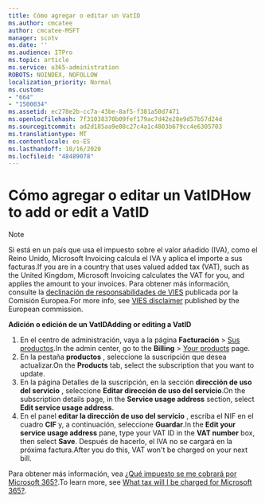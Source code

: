 ```yaml
---
title: Cómo agregar o editar un VatID
ms.author: cmcatee
author: cmcatee-MSFT
manager: scotv
ms.date: ''
ms.audience: ITPro
ms.topic: article
ms.service: o365-administration
ROBOTS: NOINDEX, NOFOLLOW
localization_priority: Normal
ms.custom:
- "664"
- "1500034"
ms.assetid: ec278e2b-cc7a-43be-8af5-f381a50d7471
ms.openlocfilehash: 7f31038370b09fef179ac7d42e28e9d57b57d24d
ms.sourcegitcommit: ad2d185aa9e08c27c4a1c4803b679cc4e6305703
ms.translationtype: MT
ms.contentlocale: es-ES
ms.lasthandoff: 10/16/2020
ms.locfileid: "48489078"
---
```

# <a name="how-to-add-or-edit-a-vatid"></a><span data-ttu-id="e16e5-102">Cómo agregar o editar un VatID</span><span class="sxs-lookup"><span data-stu-id="e16e5-102">How to add or edit a VatID</span></span>

> [!NOTE]
> <span data-ttu-id="e16e5-103">Si está en un país que usa el impuesto sobre el valor añadido (IVA), como el Reino Unido, Microsoft Invoicing calcula el IVA y aplica el importe a sus facturas.</span><span class="sxs-lookup"><span data-stu-id="e16e5-103">If you are in a country that uses valued added tax (VAT), such as the United Kingdom, Microsoft Invoicing calculates the VAT for you, and applies the amount to your invoices.</span></span> <span data-ttu-id="e16e5-104">Para obtener más información, consulte la [declinación de responsabilidades de VIES](https://go.microsoft.com/fwlink/p/?LinkID=841741) publicada por la Comisión Europea.</span><span class="sxs-lookup"><span data-stu-id="e16e5-104">For more info, see [VIES disclaimer](https://go.microsoft.com/fwlink/p/?LinkID=841741) published by the European commission.</span></span>

<span data-ttu-id="e16e5-105">**Adición o edición de un VatID**</span><span class="sxs-lookup"><span data-stu-id="e16e5-105">**Adding or editing a VatID**</span></span>

1. <span data-ttu-id="e16e5-106">En el centro de administración, vaya a la página **Facturación** \> [Sus productos](https://go.microsoft.com/fwlink/p/?linkid=842054).</span><span class="sxs-lookup"><span data-stu-id="e16e5-106">In the admin center, go to the **Billing** \> [Your products](https://go.microsoft.com/fwlink/p/?linkid=842054) page.</span></span>
2. <span data-ttu-id="e16e5-107">En la pestaña **productos** , seleccione la suscripción que desea actualizar.</span><span class="sxs-lookup"><span data-stu-id="e16e5-107">On the **Products** tab, select the subscription that you want to update.</span></span>
3. <span data-ttu-id="e16e5-108">En la página Detalles de la suscripción, en la sección **dirección de uso del servicio** , seleccione **Editar dirección de uso del servicio**.</span><span class="sxs-lookup"><span data-stu-id="e16e5-108">On the subscription details page, in the **Service usage address** section, select **Edit service usage address**.</span></span>
4. <span data-ttu-id="e16e5-109">En el panel **editar la dirección de uso del servicio** , escriba el NIF en el cuadro **CIF** y, a continuación, seleccione **Guardar**.</span><span class="sxs-lookup"><span data-stu-id="e16e5-109">In the **Edit your service usage address** pane, type your VAT ID in the **VAT number** box, then select **Save**.</span></span> <span data-ttu-id="e16e5-110">Después de hacerlo, el IVA no se cargará en la próxima factura.</span><span class="sxs-lookup"><span data-stu-id="e16e5-110">After you do this, VAT won't be charged on your next bill.</span></span>

<span data-ttu-id="e16e5-111">Para obtener más información, vea [¿Qué impuesto se me cobrará por Microsoft 365?](https://docs.microsoft.com/microsoft-365/commerce/billing-and-payments/tax-information#what-tax-will-i-be-charged).</span><span class="sxs-lookup"><span data-stu-id="e16e5-111">To learn more, see [What tax will I be charged for Microsoft 365?](https://docs.microsoft.com/microsoft-365/commerce/billing-and-payments/tax-information#what-tax-will-i-be-charged).</span></span>